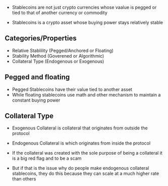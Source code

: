 - Stablecoins are not just crypto currencies whose vaalue is pegged or tied to that of another currency or commodity

- Stablecoins is a crypto asset whose buying power stays relatively stable

## Categories/Properties
- Relative Stablility (Pegged/Anchored or Floating)
- Stability Method (Goverened or Algorithmic)
- Collateral Type (Endogenous or Exogenous)

## Pegged and floating

- Pegged Stablecoins have their value tied to another asset
- While floating stablecoins use math and other mechanism to maintain a constant buying power

## Collateral Type
- Exogenous Collateral is collateral that originates from outside the protocol
- Endogenous Collateral is which originates from inside the protocol

- If the collateral was created with the sole purpose of being a collateral it is a big red flag and to be a scam
- But if that is the issue why do people make endogenous collateral stablecoins, they do this because they can scale at a much higher rate than others

